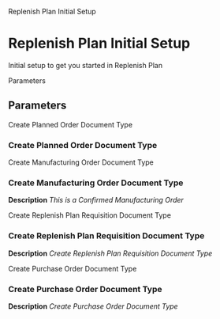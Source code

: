 
Replenish Plan Initial Setup
# Replenish Plan Initial Setup


Initial setup to get you started in Replenish Plan

Parameters
## Parameters


Create Planned Order Document Type
### Create Planned Order Document Type


Create Manufacturing Order Document Type
### Create Manufacturing Order Document Type

**Description**
 *This is a Confirmed Manufacturing Order*

Create Replenish Plan Requisition Document Type
### Create Replenish Plan Requisition Document Type

**Description**
 *Create Replenish Plan Requisition Document Type*

Create Purchase Order Document Type
### Create Purchase Order Document Type

**Description**
 *Create Purchase Order Document Type*
